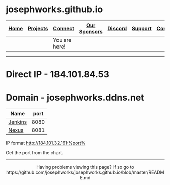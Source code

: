 # josephworks.github.io
| [Home](README.md) | [Projects](PROJECTS.md) | [Connect](CONNECT.md) | [Our Sponsors](SPONSORS.md) | [Discord](DISCORD.md) | [Support](SUPPORT.md) | [Contribute](CONTRIBUTE.md) | [Our GitHub](http://github.com/josephworks) |
|-------------------|-------------------------|-----------------------|-----------------------------|-----------------------|-----------------------|-----------------------------|--------------------------------------|
||| You are here!     |                         |                       |                             |                       |                       |                             |                                      |
------
# Direct IP - 184.101.84.53
# Domain - josephworks.ddns.net

| Name  | port |
|---------|------|
| [Jenkins](http://184.101.32.161:8080) | 8080 |
| [Nexus](http://184.101.32.161:8081)   | 8081 |

IP format http://184.101.32.161:%port%

Get the port from the chart.

------
<p align="center">Having problems viewing this page? If so go to https://github.com/josephworks/josephworks.github.io/blob/master/README.md </p>
